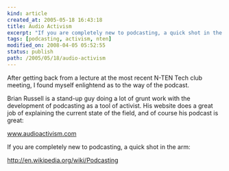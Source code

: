 ```yaml
---
kind: article
created_at: 2005-05-18 16:43:18
title: Audio Activism
excerpt: "If you are completely new to podcasting, a quick shot in the arm"
tags: [podcasting, activism, nten]
modified_on: 2008-04-05 05:52:55
status: publish 
path: /2005/05/18/audio-activism
---
```


After getting back from a lecture at the most recent N-TEN Tech club meeting, I found myself enlightend as to the way of the podcast.

Brian Russell is a stand-up guy doing a lot of grunt work with the development of podcasting as a tool of activist. His website does a great job of explaining the current state of the field, and of course his podcast is great: 

<a href="http://www.audioactivism.com">www.audioactivism.com</a>

If you are completely new to podcasting, a quick shot in the arm: 

http://en.wikipedia.org/wiki/Podcasting